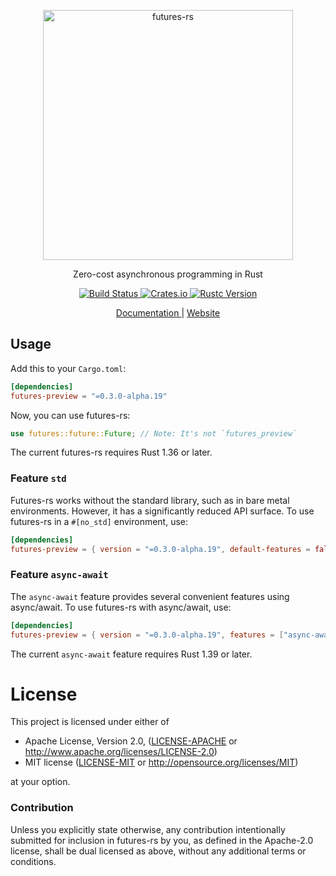 <p align="center">
  <img alt="futures-rs" src="https://raw.githubusercontent.com/rust-lang-nursery/futures-rs/gh-pages/assets/images/futures-rs-logo.svg?sanitize=true" width="400">
</p>

<p align="center">
  Zero-cost asynchronous programming in Rust
</p>

<p align="center">
  <a href="https://travis-ci.com/rust-lang-nursery/futures-rs">
    <img alt="Build Status" src="https://travis-ci.com/rust-lang-nursery/futures-rs.svg?branch=master">
  </a>

  <a href="https://crates.io/crates/futures-preview">
    <img alt="Crates.io" src="https://img.shields.io/crates/v/futures-preview.svg">
  </a>

  <a href="https://blog.rust-lang.org/2019/07/04/Rust-1.36.0.html">
    <img alt="Rustc Version" src="https://img.shields.io/badge/rustc-1.36+-lightgray.svg">
  </a>
</p>

<p align="center">
  <a href="https://rust-lang-nursery.github.io/futures-api-docs/0.3.0-alpha.19/futures/">
    Documentation
  </a> | <a href="https://rust-lang-nursery.github.io/futures-rs/">
    Website
  </a>
</p>

## Usage

Add this to your `Cargo.toml`:

```toml
[dependencies]
futures-preview = "=0.3.0-alpha.19"
```

Now, you can use futures-rs:

```rust
use futures::future::Future; // Note: It's not `futures_preview`
```

The current futures-rs requires Rust 1.36 or later.

### Feature `std`

Futures-rs works without the standard library, such as in bare metal environments.
However, it has a significantly reduced API surface. To use futures-rs in
a `#[no_std]` environment, use:

```toml
[dependencies]
futures-preview = { version = "=0.3.0-alpha.19", default-features = false }
```

### Feature `async-await`

The `async-await` feature provides several convenient features using async/await. To use futures-rs with async/await, use:

```toml
[dependencies]
futures-preview = { version = "=0.3.0-alpha.19", features = ["async-await"] }
```

The current `async-await` feature requires Rust 1.39 or later.

# License

This project is licensed under either of

 * Apache License, Version 2.0, ([LICENSE-APACHE](LICENSE-APACHE) or
   http://www.apache.org/licenses/LICENSE-2.0)
 * MIT license ([LICENSE-MIT](LICENSE-MIT) or
   http://opensource.org/licenses/MIT)

at your option.

### Contribution

Unless you explicitly state otherwise, any contribution intentionally submitted
for inclusion in futures-rs by you, as defined in the Apache-2.0 license, shall be
dual licensed as above, without any additional terms or conditions.
